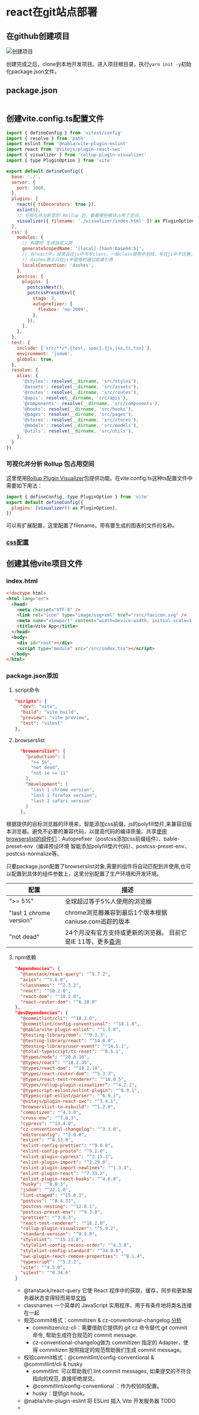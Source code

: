 # react在git站点部署

## 在github创建项目

![创建项目](./images/1.jpg)

创建完成之后，clone到本地开发项目。进入项目根目录，执行```yarn init -y```初始化package.json文件。

## package.json

``` json

```

## 创建vite.config.ts配置文件

``` js
import { defineConfig } from 'vitest/config'
import { resolve } from 'path'
import eslint from '@nabla/vite-plugin-eslint'
import react from '@vitejs/plugin-react-swc'
import { visualizer } from 'rollup-plugin-visualizer'
import { type PluginOption } from 'vite'

export default defineConfig({
  base: './',
  server: {
    port: 3000,
  },
  plugins: [
    react({ tsDecorators: true }),
    eslint(),
    // 可视化并分析您的 Rollup 包，看看哪些模块占用了空间。
    visualizer({ filename: './visualizer/index.html' }) as PluginOption,
  ],
  css: {
    modules: {
      // 构建时 生成自定义类
      generateScopedName: '[local]-[hash:base64:5]',
      // 在react中，经常会在js中书写class，一般class使用中划线，写在js中不优雅，可以用这个配置
      // dashes表示只在js中使用时通过驼峰引用
      localsConvention: 'dashes',
    },
    postcss: {
      plugins: [
        postcssNest(),
        postcssPresetEnv({
          stage: 3,
          autoprefixer: {
            flexbox: 'no-2009',
          },
        }),
      ],
    },
  },
  test: {
    include: ['src/**/*.{test, spec}.{js,jsx,ts,tsx}'],
    environment: 'jsdom',
    globals: true,
  },
  resolve: {
    alias: {
      '@styles': resolve(__dirname, 'src/styles'),
      '@assets': resolve(__dirname, 'src/assets'),
      '@routes': resolve(__dirname, 'src/routes'),
      '@apis': resolve(__dirname, 'src/apis'),
      '@components': resolve(__dirname, 'src/components'),
      '@hooks': resolve(__dirname, 'src/hooks'),
      '@pages': resolve(__dirname, 'src/pages'),
      '@stores': resolve(__dirname, 'src/stores'),
      '@models': resolve(__dirname, 'src/models'),
      '@utils': resolve(__dirname, 'src/utils'),
    },
  }
})
```

### 可视化并分析 Rollup 包占用空间

这里使用[Rollup Plugin Visualizer](https://github.com/btd/rollup-plugin-visualizer)包提供功能。在vite.config.ts这种ts配置文件中需要如下用法：

```js
import { defineConfig, type PluginOption } from 'vite'
export default defineConfig({
  plugins: [visualizer() as PluginOption],
})
```

可以有扩展配置，这里配置了filename，带有要生成的图表的文件的名称。

### [css配置](/reactNotes/gitSiteArrange/viteCssConfig.html)

## 创建其他vite项目文件

### index.html

```html
<!doctype html>
<html lang="en">
  <head>
    <meta charset="UTF-8" />
    <link rel="icon" type="image/svg+xml" href="/src/favicon.svg" />
    <meta name="viewport" content="width=device-width, initial-scale=1.0" />
    <title>Vite App</title>
  </head>
  <body>
    <div id="root"></div>
    <script type="module" src="/src/index.tsx"></script>
  </body>
</html>
```

### package.json添加

1. script命令

    ```json
    "scripts": {
      "dev": "vite",
      "build": "vite build",
      "preview": "vite preview",
      "test": "vitest"
    },
    ```

2. browserslist

    ```json
      "browserslist": {
        "production": [
          ">= 5%",
          "not dead",
          "not ie <= 11"
        ],
        "development": [
          "last 1 chrome version",
          "last 1 firefox version",
          "last 1 safari version"
        ]
      },
    ```

根据提供的目标浏览器的环境来，智能添加css前缀，js的polyfill垫片,来兼容旧版本浏览器。避免不必要的兼容代码，以提高代码的编译质量。共享[使用browserslist的组件们](https://github.com/browserslist/browserslist)：Autoprefixer（postcss添加css前缀组件）、bable-preset-env（编译预设环境 智能添加polyfill垫片代码）、postcss-preset-env、postcss-normalize等。

只要package.json配置了browserslist对象,需要的组件将自动匹配到并使用,也可以配置到具体的组件参数上，这里分别配置了生产环境和开发环境。

| 配置                    | 描述    |
|-------------------------|-----------|
| ">= 5%"                 | 全球超过等于5%人使用的浏览器                     |
| "last 1 chrome version" | chrome浏览器兼容到最后1个版本根据caniuse.com追踪的版本      |
| "not dead"              | 24个月没有官方支持或更新的浏览器。 目前它是IE 11等，更多[查询](https://github.com/browserslist/browserslist) |

3. npm依赖

    ```json
    "dependencies": {
      "@tanstack/react-query": "^5.7.2",
      "axios": "^1.6.0",
      "classnames": "^2.3.2",
      "react": "^18.2.0",
      "react-dom": "^18.2.0",
      "react-router-dom": "^6.18.0"
    },
    "devDependencies": {
      "@commitlint/cli": "^18.2.0",
      "@commitlint/config-conventional": "^18.1.0",
      "@nabla/vite-plugin-eslint": "^1.5.0",
      "@testing-library/dom": "^9.3.3",
      "@testing-library/react": "^14.0.0",
      "@testing-library/user-event": "^14.5.1",
      "@total-typescript/ts-reset": "^0.5.1",
      "@types/node": "^20.8.10",
      "@types/react": "^18.2.35",
      "@types/react-dom": "^18.2.14",
      "@types/react-router-dom": "^5.3.3",
      "@types/react-test-renderer": "^18.0.5",
      "@types/rollup-plugin-visualizer": "^4.2.2",
      "@typescript-eslint/eslint-plugin": "^6.9.1",
      "@typescript-eslint/parser": "^6.9.1",
      "@vitejs/plugin-react-swc": "^3.4.1",
      "browserslist-to-esbuild": "^1.2.0",
      "commitizen": "^4.3.0",
      "cross-env": "^7.0.3",
      "cypress": "^13.4.0",
      "cz-conventional-changelog": "^3.3.0",
      "editorconfig": "^2.0.0",
      "eslint": "^8.53.0",
      "eslint-config-prettier": "^9.0.0",
      "eslint-config-proste": "^9.1.0",
      "eslint-plugin-cypress": "^2.15.1",
      "eslint-plugin-import": "^2.29.0",
      "eslint-plugin-import-newlines": "^1.3.4",
      "eslint-plugin-react": "^7.33.2",
      "eslint-plugin-react-hooks": "^4.6.0",
      "husky": "^8.0.3",
      "jsdom": "^22.1.0",
      "lint-staged": "^15.0.2",
      "postcss": "^8.4.31",
      "postcss-nesting": "^12.0.1",
      "postcss-preset-env": "^9.3.0",
      "prettier": "^3.0.3",
      "react-test-renderer": "^18.2.0",
      "rollup-plugin-visualizer": "^5.9.2",
      "standard-version": "^9.5.0",
      "stylelint": "^15.11.0",
      "stylelint-config-recess-order": "^4.3.0",
      "stylelint-config-standard": "^34.0.0",
      "swc-plugin-react-remove-properties": "^0.1.4",
      "typescript": "^5.2.2",
      "vite": "^4.5.0",
      "vitest": "^0.34.6"
    }
    ```

    - @tanstack/react-query 它使 React 程序中的获取，缓存，同步和更新服务器状态变得轻而易举[文档](https://cangsdarm.github.io/react-query-web-i18n/react/)
    - classnames 一个简单的 JavaScript 实用程序，用于有条件地将类名连接在一起
    - 规范commit格式：commitizen & cz-conventional-changelog [分析](https://juejin.cn/post/6990307028162281508)
        - commitizen/cz-cli：需要借助它提供的 git cz 命令替代 git commit 命令, 帮助生成符合规范的 commit message.
        - cz-conventional-changelog做为 commitizen 指定的 Adapter，使得 commitizen 按照指定的规范帮助我们生成 commit message。
    - 校验commit格式：@commitlint/config-conventional & @commitlint/cli & husky
        - commitlint: 可以帮助我们 lint commit messages, 如果提交的不符合指向的规范, 直接拒绝提交。
        - @commitlint/config-conventional ：作为校验的配置。
        - husky：提供git hook。
    - @nabla/vite-plugin-eslint 将 ESLint 插入 Vite 开发服务器 TODO
    - 
